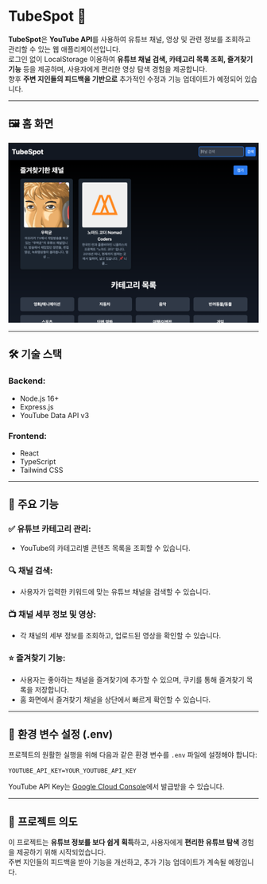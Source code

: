 # TubeSpot 🎥

**TubeSpot**은 **YouTube API**를 사용하여 유튜브 채널, 영상 및 관련 정보를 조회하고 관리할 수 있는 웹 애플리케이션입니다.  
로그인 없이 LocalStorage 이용하여 **유튜브 채널 검색, 카테고리 목록 조회, 즐겨찾기 기능** 등을 제공하며, 사용자에게 편리한 영상 탐색 경험을 제공합니다.  
향후 **주변 지인들의 피드백을 기반으로** 추가적인 수정과 기능 업데이트가 예정되어 있습니다.

---

## 🖼️ 홈 화면
![홈 화면](./home.png)

---

## 🛠️ 기술 스택

### **Backend:**
- Node.js 16+
- Express.js
- YouTube Data API v3

### **Frontend:**
- React
- TypeScript
- Tailwind CSS

---

## 🎯 주요 기능

### **✅ 유튜브 카테고리 관리:**
- YouTube의 카테고리별 콘텐츠 목록을 조회할 수 있습니다.

### **🔍 채널 검색:**
- 사용자가 입력한 키워드에 맞는 유튜브 채널을 검색할 수 있습니다.

### **📺 채널 세부 정보 및 영상:**
- 각 채널의 세부 정보를 조회하고, 업로드된 영상을 확인할 수 있습니다.

### **⭐ 즐겨찾기 기능:**
- 사용자는 좋아하는 채널을 즐겨찾기에 추가할 수 있으며, 쿠키를 통해 즐겨찾기 목록을 저장합니다.
- 홈 화면에서 즐겨찾기 채널을 상단에서 빠르게 확인할 수 있습니다.

---

## 🔑 환경 변수 설정 (.env)

프로젝트의 원활한 실행을 위해 다음과 같은 환경 변수를 `.env` 파일에 설정해야 합니다:
```
YOUTUBE_API_KEY=YOUR_YOUTUBE_API_KEY
```

YouTube API Key는 [Google Cloud Console](https://console.cloud.google.com/)에서 발급받을 수 있습니다.

---

## 📝 프로젝트 의도

이 프로젝트는 **유튜브 정보를 보다 쉽게 획득**하고, 사용자에게 **편리한 유튜브 탐색** 경험을 제공하기 위해 시작되었습니다.  
주변 지인들의 피드백을 받아 기능을 개선하고, 추가 기능 업데이트가 계속될 예정입니다.